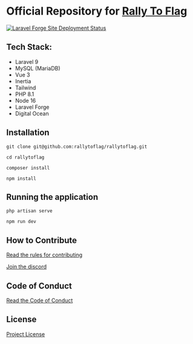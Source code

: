 # Official Repository for [Rally To Flag](https://rallytoflag.com)

[![Laravel Forge Site Deployment Status](https://img.shields.io/endpoint?url=https%3A%2F%2Fforge.laravel.com%2Fsite-badges%2Ff0a4f6b3-5a71-4c50-879f-d08c38a576c4%3Fdate%3D1&style=flat-square)](https://forge.laravel.com)

## Tech Stack:
- Laravel 9
- MySQL (MariaDB)
- Vue 3
- Inertia
- Tailwind
- PHP 8.1
- Node 16
- Laravel Forge
- Digital Ocean

## Installation

```
git clone git@github.com:rallytoflag/rallytoflag.git

cd rallytoflag

composer install

npm install
```

## Running the application

```
php artisan serve
```

```
npm run dev
```

## How to Contribute

[Read the rules for contributing](./CONTRIBUTING.md)

[Join the discord](https://discord.gg/H9pybNyeFa)

## Code of Conduct

[Read the Code of Conduct](./CODE_OF_CONDUCT.md)

## License

[Project License](./LICENSE.md)

